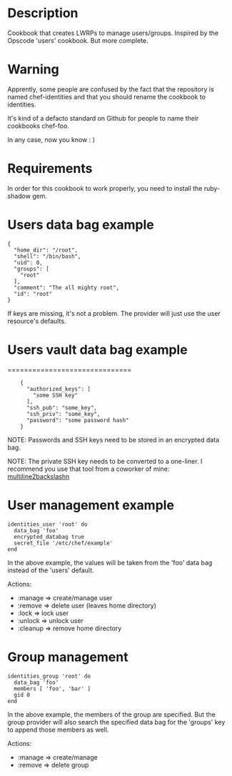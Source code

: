 Description
===========

Cookbook that creates LWRPs to manage users/groups. Inspired by the Opscode 'users' cookbook. But more complete.

Warning
=======

Apprently, some people are confused by the fact that the repository is named chef-identities and that you should rename the cookbook
to identities.

It's kind of a defacto standard on Github for people to name their cookbooks chef-foo.

In any case, now you know : )

Requirements
============

In order for this cookbook to work properly, you need to install the ruby-shadow gem.

Users data bag example
======================

	{
	  "home_dir": "/root",
	  "shell": "/bin/bash",
	  "uid": 0,
	  "groups": [
	    "root"
	  ],
	  "comment": "The all mighty root",
	  "id": "root"
	}

If keys are missing, it's not a problem. The provider will just use the user resource's defaults.

# Users vault data bag example
==============================

        {
          "authorized_keys": [
            "some SSH key"
          ],
          "ssh_pub": "some_key",
          "ssh_priv": "some_key",
          "password": "some password hash"
        }

NOTE: Passwords and SSH keys need to be stored in an encrypted data bag.

NOTE: The private SSH key needs to be converted to a one-liner. I recommend you use that tool from a coworker of mine: [multiline2backslashn](https://github.com/bencaron/multiline2backslashn)

User management example
=======================

	identities_user 'root' do
	  data_bag 'foo'
	  encrypted_databag true
	  secret_file '/etc/chef/example'
	end

In the above example, the values will be taken from the 'foo' data bag instead of the 'users' default.

Actions:

* :manage => create/manage user
* :remove => delete user (leaves home directory)
* :lock => lock user
* :unlock => unlock user
* :cleanup => remove home directory

Group management
================

	identities_group 'root' do
	  data_bag 'foo'
	  members [ 'foo', 'bar' ]
	  gid 0
	end

In the above example, the members of the group are specified. But the group provider will also search the specified data bag for the 'groups' key to append those members as well.

Actions:

* :manage => create/manage
* :remove => delete group
